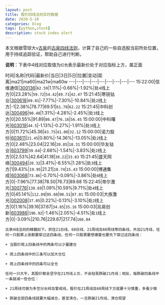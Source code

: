 ```yaml
---
layout: post
title: 股价四线法则实时数据
date: 2020-5-10
categories: blog
tags: [python,stock]
description: stock index alert
---
```



本文根据雪球大v[古泉](https://xueqiu.com/u/7148646888)的[古泉四线法则](https://xueqiu.com/7148646888/130498192)，计算了自己的一些自选股当前所处位置，用于持续追踪验证，帮助自己进行判断。

**说明**：下表中4线对应取值为`红色`表示最新价处于对应指标上方，属正面

时间|名称|代码|最新价|当日|3日|5日|位置|变动|距离|ma21|ma60|ma21w|ma60w
---|---|---|---|---|---|---|---|---
15:22:00|信维通信|[300136](https://xueqiu.com/S/SZ300136)|`62.59`|1.11%|-0.66%|-1.92%|处`4`线上方|0|23.28%|`59.72`|`54.42`|`49.71`|`42.47`
15:21:45|寒锐钴业|[300618](https://xueqiu.com/S/SZ300618)|`69.01`|-7.77%|-7.30%|-10.84%|处`2`线上方|-1|2.38%|78.77|69.51|`61.78`|`62.22`
15:21:45|中科创达|[300496](https://xueqiu.com/S/SZ300496)|`90.48`|1.31%|-4.28%|-2.45%|处`3`线上方|0|20.55%|91.89|`86.47`|`76.16`|`56.45`
15:00:00|中科曙光|[603019](https://xueqiu.com/S/SH603019)|`44.5`|-1.13%|-0.27%|-1.91%|处`3`线上方|0|11.72%|45.36|`43.75`|`41.00`|`32.12`
15:00:00|诺力股份|[603611](https://xueqiu.com/S/SH603611)|`21.45`|0.80%|-14.36%|-13.05%|处`2`线上方|0|2.48%|23.04|22.16|`20.85`|`18.31`
15:00:00|华友钴业|[603799](https://xueqiu.com/S/SH603799)|`39.64`|-2.68%|-1.54%|-3.83%|处`2`线上方|0|2.53%|42.64|41.18|`38.22`|`33.83`
15:21:45|盛天网络|[300494](https://xueqiu.com/S/SZ300494)|`20.32`|3.41%|-6.55%|1.28%|处`3`线上方|1|9.43%|`19.95`|21.21|`18.74`|`15.43`
15:00:00|博通集成|[603068](https://xueqiu.com/S/SH603068)|`73.86`|-0.70%|-0.09%|-3.86%|处`0`线上方|0|-7.96%|77.38|78.50|76.73|89.68
15:22:45|帝尔激光|[300776](https://xueqiu.com/S/SZ300776)|`138.69`|1.09%|10.59%|9.71%|处`4`线上方|0|45.14%|`112.89`|`95.60`|`90.51`|`87.01`
15:00:03|大族激光|[002008](https://xueqiu.com/S/SZ002008)|`37.05`|0.22%|-0.13%|-3.10%|处`2`线上方|0|1.16%|39.16|37.67|`34.85`|`35.16`
15:00:03|兆易创新|[603986](https://xueqiu.com/S/SH603986)|`196.92`|-1.46%|2.05%|-4.51%|处`1`线上方|0|-3.09%|210.76|229.67|217.74|`166.84`

```
古泉4线法则的精髓如下。抓住21日线、60日线、21周线及60周线等四条线，外加21月线，任何一只股票上涨都要穿过这四条线，任何一只股票要想爆雷也要先下穿过这四条线：

+ 当股价爬上四条线中的两条可以少量建仓

+ 爬上四条线中的三条可以加大仓位

+ 爬上四条线中的四条可以全仓

任何一只大牛，其股价都会坚守在21月线上方，不会轻易跌破21月线；相反，每跌破四条线中一条就减一些仓位：

+ 21周线可做为多空分水岭及警戒线，股价在21周线及60周线下方就要十分慎重，多看少做

+ 跌破全部四条线就要大幅减仓，甚至清仓，一旦跌破21月线，清仓观望
```